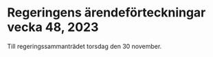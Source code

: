 # Regeringens ärendeförteckningar vecka 48, 2023

Till regeringssammanträdet torsdag den 30 november.
